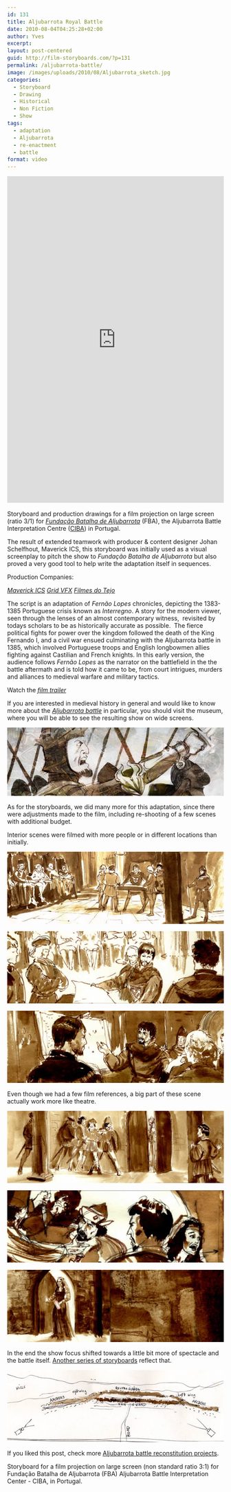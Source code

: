 ```yaml
---
id: 131
title: Aljubarrota Royal Battle
date: 2010-08-04T04:25:28+02:00
author: Yves
excerpt:
layout: post-centered
guid: http://film-storyboards.com/?p=131
permalink: /aljubarrota-battle/
image: /images/uploads/2010/08/Aljubarrota_sketch.jpg
categories:
  - Storyboard
  - Drawing
  - Historical
  - Non Fiction
  - Show
tags:
  - adaptation
  - Aljubarrota
  - re-enactment
  - battle
format: video
---
```


<iframe src="https://e.issuu.com/anonymous-embed.html?u=alternatyves&d=aljubarrota_storyboard_screen" style="border:none;width:100%;height:760px;" allowfullscreen></iframe>


Storyboard and production drawings for a film projection on large screen (ratio 3/1) for <a href="http://www.fundacao-aljubarrota.pt/" target="_blank" rel="noopener noreferrer"><em>Fundação Batalha de Aljubarrota</em></a> (FBA), the Aljubarrota Battle Interpretation Centre (<a href="http://maps.google.pt/maps/place?cid=12115055260126942618&amp;q=centro+de+interpreta%3F%3Fo+da+Batalha+de+Aljubarrota&amp;hl=pt-PT&amp;ved=0CFsQ-gswAA&amp;sa=X&amp;ei=VsdkToC4M42nOsbcnKkI" target="_blank" rel="noopener noreferrer">CIBA</a>) in Portugal.

  The result of extended teamwork with producer &amp; content designer Johan Schelfhout, Maverick ICS, this storyboard was initially used as a visual screenplay to pitch the show to <em>Fundação Batalha de Aljubarrota</em> but also proved a very good tool to help write the adaptation itself in sequences.

  Production Companies:

  <a href="http://www.maverick-ics.be/" target="_blank" rel="noopener noreferrer"><em>Maverick ICS</em></a>
  <a href="http://www.grid-vfx.com" target="_blank" rel="noopener noreferrer"><em>Grid VFX</em></a>
  <em><a href="http://www.filmesdotejo.pt/" target="_blank" rel="noopener noreferrer">Filmes do Tejo</a> </em>

The script is an adaptation of <em>Fernão Lopes</em> chronicles, depicting the 1383-1385 Portuguese crisis known as <em>Interregno</em>. A story for the modern viewer, seen through the lenses of an almost contemporary witness,  revisited by todays scholars to be as historically accurate as possible.  The fierce political fights for power over the kingdom followed the death of the King Fernando I, and a civil war ensued culminating with the Aljubarrota battle in 1385, which involved Portuguese troops and English longbowmen allies fighting against Castilian and French knights. In this early version, the audience follows <em>Fernão Lopes</em> as the narrator on the battlefield in the the battle aftermath and is told how it came to be, from court intrigues, murders and alliances to medieval warfare and military tactics.


Watch the <a href="https://www.youtube.com/embed/2-Hw3YvAHKY?" target="_blank" rel="noopener noreferrer"><em>film trailer</em></a>

If you are interested in medieval history in general and would like to know more about the <a href="http://en.wikipedia.org/wiki/Battle_of_Aljubarrota" target="_blank" rel="noopener noreferrer"><em>Aljubarrota battle</em></a> in particular, you should visit the museum, where you will be able to see the resulting show on wide screens.

![Storyboard Aljubarrota-battle D-Juan](/images/uploads/2010/08/storyboard-aljubarrota-battle_D-Juan2.jpg "Storyboard Aljubarrota-battle D-Juan")

As for the storyboards, we did many more for this adaptation, since there were adjustments made to the film, including re-shooting of a few scenes with additional budget.

Interior scenes were filmed with more people or in different locations than initially.

![Storyboard Aljubarrota Royal battle - Abrantes 01](/images/uploads/2010/08/Aljubarrota_royal-battle_storyboard_Abrantes-01.jpg "Aljubarrota_royal battle storyboard_Abrantes 01")

![Storyboard Aljubarrota Royal battle - Abrantes 02](/images/uploads/2010/08/Aljubarrota_royal-battle_storyboard_Abrantes-02.jpg "Aljubarrota_royal battle storyboard_Abrantes 02")

![Storyboard Aljubarrota Royal battle - Abrantes 03](/images/uploads/2010/08/Aljubarrota_royal-battle_storyboard_Abrantes-03.jpg "Aljubarrota_royal battle storyboard_Abrantes 03")

Even though we had a few film references, a big part of these scene actually work more like theatre.

![Storyboard Aljubarrota Royal battle - Andeiro Murder 01](/images/uploads/2010/08/Aljubarrota_royal-battle_Andeiro-murder.jpg "Storyboard Aljubarrota Royal battle - Andeiro Murder 01")

![Storyboard Aljubarrota Royal battle - Andeiro Murder scene - frame 2](/images/uploads/2010/08/Aljubarrota_royal-battle_Andeiro-murder-02.jpg "Storyboard Aljubarrota Royal battle - Andeiro Murder scene - frame 2")

![Storyboard Aljubarrota Royal battle - Andeiro Murder scene - Leonor Telles](/images/uploads/2010/08/Aljubarrota_royal-battle_Leonor-Telles.jpg "Storyboard Aljubarrota Royal battle - Andeiro Murder scene - Leonor Telles")


In the end the show focus shifted towards a little bit more of spectacle and the battle itself. [Another series of storyboards](/animatics/ "Animatics – Aljubarotta Battle") reflect that.

![Portuguese second position at Aljubarrota battles](/images/uploads/2012/09/Aljubarrota_royal-battle__Portuguese-second-position_film-storyboards.jpg "Storyboard - Portuguese second position at Aljubarrota battle")

If you liked this post, check more <a title="Animatics" href="https://film-storyboards.com/animatics/">Aljubarrota battle reconstitution projects</a>.

Storyboard for a film projection on large screen (non standard ratio 3:1) for Fundação Batalha de Aljubarrota (FBA) Aljubarrota Battle Interpretation Center - CIBA, in Portugal.
